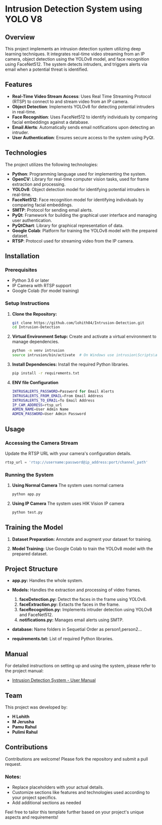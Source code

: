 # Intrusion Detection System using YOLO V8

## Overview
This project implements an intrusion detection system utilizing deep learning techniques. It integrates real-time video streaming from an IP camera, object detection using the YOLOv8 model, and face recognition using FaceNet512. The system detects intruders, and triggers alerts via email when a potential threat is identified.

## Features
- **Real-Time Video Stream Access**: Uses Real Time Streaming Protocol (RTSP) to connect to and stream video from an IP camera.
- **Object Detection**: Implements YOLOv8 for detecting potential intruders in real-time.
- **Face Recognition**: Uses FaceNet512 to identify individuals by comparing facial embeddings against a database.
- **Email Alerts**: Automatically sends email notifications upon detecting an intruder.
- **User Authentication**: Ensures secure access to the system using PyQt.

## Technologies
The project utilizes the following technologies:
- **Python**: Programming language used for implementing the system.
- **OpenCV**: Library for real-time computer vision tasks, used for frame extraction and processing.
- **YOLOv8**: Object detection model for identifying potential intruders in real-time.
- **FaceNet512**: Face recognition model for identifying individuals by comparing facial embeddings.
- **SMTP**: Protocol for sending email alerts.
- **PyQt**: Framework for building the graphical user interface and managing user authentication.
- **PyQtChart**: Library for graphical representation of data.
- **Google Colab**: Platform for training the YOLOv8 model with the prepared dataset.
- **RTSP**: Protocol used for streaming video from the IP camera.


## Installation

### Prerequisites
- Python 3.6 or later
- IP Camera with RTSP support
- Google Colab (for model training)

### Setup Instructions

1. **Clone the Repository:**

    ```bash
    git clone https://github.com/lohith84/Intrusion-Detection.git
    cd Intrusion-Detection
    ```

2. **Virtual Environment Setup:**
   Create and activate a virtual environment to manage dependencies.

    ```bash
    python -m venv intrusion
    source intrusion/bin/activate  # On Windows use intrusion\Scripts\activate.bat
    ```

3. **Install Dependencies:**
   Install the required Python libraries.

    ```bash
    pip install -r requirements.txt
    ```
    
4. **ENV file Configuration**
   ```bash
   INTRUSALERTS_PASSWORD=Password for Email Alerts
   INTRUSALERTS_FROM_EMAIL=From Email Address
   INTRUSALERTS_TO_EMAIL=To Email Address
   IP_CAM_ADDRESS=rtsp_url
   ADMIN_NAME=User Admin Name
   ADMIN_PASSWORD=User Admin Password
   ```

## Usage

### Accessing the Camera Stream
Update the RTSP URL with your camera's configuration details.

```python
rtsp_url = 'rtsp://username:password@ip_address:port/channel_path'
```

### Running the System

1. **Using Normal Camera**
   The system uses normal camera

    ```bash
    python app.py
    ```

2. **Using IP Camera**
   The system uses HIK Vision IP camera

    ```bash
    python test.py
    ```
    
## Training the Model

1. **Dataset Preparation:**
   Annotate and augment your dataset for training.

2. **Model Training:**
   Use Google Colab to train the YOLOv8 model with the prepared dataset.

## Project Structure

- **app.py:** Handles the whole system.

- **Models:** Handles the extraction and processing of video frames.
    1. **faceDetection.py:** Detect the faces in the frame using YOLOv8.
    2. **faceExtraction.py:** Extacts the faces in the frame.
    3. **faceRecognition.py:** Implements intruder detection using YOLOv8 and FaceNet512.
    4. **notifications.py:** Manages email alerts using SMTP.
   
- **database:**
Name folders in Sequetial Order as person1,person2...

- **requirements.txt:** List of required Python libraries.

## Manual
For detailed instructions on setting up and using the system, please refer to the project manual:
- [Intrusion Detection System - User Manual](https://drive.google.com/file/d/1LflM0TR32F9Qckumg76iX-pMx-5EZyvh/view?usp=sharing)

## Team
This project was developed by:
- **H Lohith**
- **M Jerusha** 
- **Pamu Rahul** 
- **Pulimi Rahul** 

## Contributions
Contributions are welcome! Please fork the repository and submit a pull request.

### Notes:
- Replace placeholders with your actual details.
- Customize sections like features and technologies used according to your project specifics.
- Add additional sections as needed

Feel free to tailor this template further based on your project's unique aspects and requirements!
